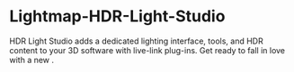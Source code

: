 # Lightmap-HDR-Light-Studio
HDR Light Studio adds a dedicated lighting interface, tools, and HDR content to your 3D software with live-link plug-ins. Get ready to fall in love with a new .
